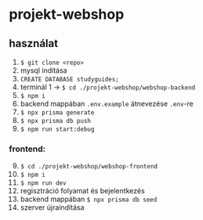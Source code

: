 ﻿# projekt-webshop
 ## használat
 1. `$ git clone <repo>`
 2. mysql indítása
 3. `CREATE DATABASE studyguides;`
 4. terminál 1 -> `$ cd ./projekt-webshop/webshop-backend`
 5. `$ npm i`
 6. backend mappában `.env.example` átnevezése `.env`-re
 7. `$ npx prisma generate`
 8. `$ npx prisma db push`
 9. `$ npm run start:debug`
### frontend:
 9. `$ cd ./projekt-webshop/webshop-frontend`
 10. `$ npm i`
 11. `$ npm run dev`
 12. regisztráció folyamat és bejelentkezés
 13. backend mappában `$ npx prisma db seed`
 14. szerver újraindítása
 
